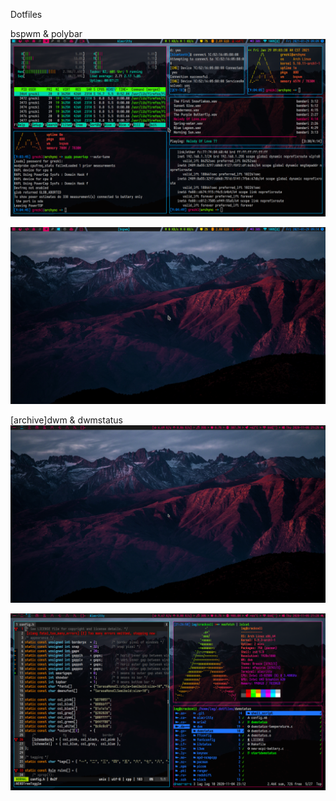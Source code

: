 Dotfiles

bspwm & polybar
![pic alt](./pictures/screenshots/2021-01-29-090935_1920x1080_scrot.png)

![pic alt](./pictures/screenshots/2021-01-29-091437_1920x1080_scrot.png)

[archive]dwm & dwmstatus
![pic alt](./pictures/screenshots/2020-11-05-212513_1920x1080_scrot.png)

![pic alt](./pictures/screenshots/2020-11-05-212804_1920x1080_scrot.png)
